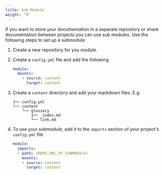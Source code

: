 ```yaml
---
title: Sub Module
weight: "3"
---
```


If you want to store your documentation in a separate repository or share documentation between projects you can use sub modules. Use the following steps to set up a submodule.

1. Create a new repository for you module. 
2. Create a `config.yml` file and add the following
   ```yaml
   module:
     mounts:
       - source: content
         target: content
   ```
3. Create a `content` directory and add your markdown files. E.g.
   ```
   ├── config.yml
   └── content
       └── glossary
           ├── _index.md
           └── link.md

   ```

4. To use your submodule, add it to the `imports` section of your project's `config.yml` file
   ```yaml
   module:
     imports:
     - path: <REPO_URL_OF_SUBMODULE>
       mounts:
       - source: content
         target: content
   ```
